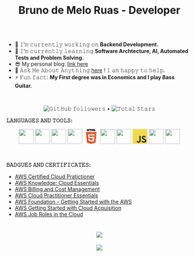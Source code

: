 <h1 align="center">
  Bruno de Melo Ruas - Developer
</h1>

<br/>
<br/>

- 🔭 𝙸’𝚖 𝚌𝚞𝚛𝚛𝚎𝚗𝚝𝚕𝚢 𝚠𝚘𝚛𝚔𝚒𝚗𝚐 𝚘𝚗 **Backend Development.**
- 🌱 𝙸’𝚖 𝚌𝚞𝚛𝚛𝚎𝚗𝚝𝚕𝚢 𝚕𝚎𝚊𝚛𝚗𝚒𝚗𝚐 **Software Archtecture, AI, Automated Tests and Problem Solving.**
- 😎 My personal blog: [link here](https://brunoruas2.github.io/CC_site/)
- 💬 𝙰𝚜𝚔 𝙼𝚎 𝙰𝚋𝚘𝚞𝚝 𝙰𝚗𝚢𝚝𝚑𝚒𝚗𝚐 [here](https://www.twitter.com/bruno_ruas2) ! 𝙸 𝚊𝚖 𝚑𝚊𝚙𝚙𝚢 𝚝𝚘 𝚑𝚎𝚕𝚙.
- ⚡ 𝙵𝚞𝚗 𝚏𝚊𝚌𝚝: **My First degree was in Economics and I play Bass Guitar.**

<br/>

<p align="center">
  <img alt="𝙶𝚒𝚝𝙷𝚞𝚋 𝚏𝚘𝚕𝚕𝚘𝚠𝚎𝚛𝚜" src="https://img.shields.io/github/followers/brunoruas2?label=Followers&style=social"> •
  <img src="https://img.shields.io/github/stars/brunoruas2?label=Stars" alt="𝚃𝚘𝚝𝚊𝚕 𝚂𝚝𝚊𝚛𝚜"> 
</p>
<!-- <p align="center">
  <code>
    <img src="https://img.shields.io/badge/dynamic/json?label=Gitwar%20Profile%20Score&style=for-the-badge&color=ee6f57&logo=github&logoColor=white&query=score&url=http%3A%2F%2Fgitwar-jayant.herokuapp.com%2Fapi%2Fbrunoruas2" alt="𝙶𝚒𝚝𝚑𝚞𝚋 𝙿𝚛𝚘𝚏𝚒𝚕𝚎 𝚂𝚌𝚘𝚛𝚎">
  </code>
</p> -->

**𝙻𝙰𝙽𝙶𝚄𝙰𝙶𝙴𝚂 𝙰𝙽𝙳 𝚃𝙾𝙾𝙻𝚂:**
<p align='center'>
  <code><img height="40" width="40" src="https://cdn.iconscout.com/icon/free/png-256/free-python-logo-icon-download-in-svg-png-gif-file-formats--technology-social-media-vol-5-pack-logos-icons-3030224.png"></code>
  <code><img height="40" width="40" src="https://seeklogo.com/images/C/c-sharp-c-logo-02F17714BA-seeklogo.com.png"></code>
  <code><img height="40" width="40" src="https://seeklogo.com/images/R/r-project-logo-A101B11270-seeklogo.com.png"></code>
  <code><img height="40" width="40" src="https://seeklogo.com/images/D/django-logo-F46C1DD95E-seeklogo.com.png"></code>
  <code><img height="40" width="40" src="https://raw.githubusercontent.com/github/explore/80688e429a7d4ef2fca1e82350fe8e3517d3494d/topics/html/html.png"></code>
  <code><img height="40" width="40" src="https://cdn.iconscout.com/icon/free/png-256/css-131-722685.png"></code>
  <code><img height="40" width="40" src="https://upload.wikimedia.org/wikipedia/commons/thumb/2/27/PHP-logo.svg/1067px-PHP-logo.svg.png?20180502235434"></code>
  <code><img height="40" width="40" src="https://raw.githubusercontent.com/github/explore/80688e429a7d4ef2fca1e82350fe8e3517d3494d/topics/javascript/javascript.png"></code>
  <code><img height="40" width="40" src="https://logospng.org/wp-content/uploads/amazon-web-services.png"></code>  
  <code><img height="40" width="40" src="https://encrypted-tbn0.gstatic.com/images?q=tbn:ANd9GcTvXnqwIYOSrQlWWSjkJENdYg0YMMHUxtDBnZjXOhnUGNwbpPEtpyZIzPfUl_UJH8UbdGQ"></code>  
</p>

<br/>

**𝙱𝙰𝙳𝙶𝚄𝙴𝚂 𝙰𝙽𝙳 𝙲𝙴𝚁𝚃𝙸𝙵𝙸𝙲𝙰𝚃𝙴𝚂:**
 - [AWS Certified Cloud Pratictioner](https://www.credly.com/badges/5e882862-8046-4767-877f-8b1db0e37c67/public_url)
 - [AWS Knowledge: Cloud Essentials](https://www.credly.com/badges/1318ecb4-fd1f-41f9-bc9b-4a47af94aa4c/public_url)
 - [AWS Billing and Cost Management](https://github.com/brunoruas2/brunoruas2/blob/main/certificates/AWS%20Billing%20and%20Cost%20Management.pdf)
 - [AWS Cloud Practitioner Essentials](https://github.com/brunoruas2/brunoruas2/blob/main/certificates/AWS%20Cloud%20Practitioner%20Essentials.pdf)
 - [AWS Foundation - Getting Started with the AWS](https://github.com/brunoruas2/brunoruas2/blob/main/certificates/AWS%20Foundation%20-%20Getting%20Started%20with%20the%20AWS.pdf)
 - [AWS Getting Started with Cloud Acquisition](https://github.com/brunoruas2/brunoruas2/blob/main/certificates/Getting%20Started%20with%20Cloud%20Acquisition.pdf)
 - [AWS Job Roles in the Cloud](https://github.com/brunoruas2/brunoruas2/blob/main/certificates/Job%20Roles%20in%20the%20Cloud.pdf)

#

<p align="center">
  <img alig src="https://github-profile-trophy.vercel.app/?username=brunoruas2&no-bg=true&no-frame=true&theme=juicyfresh" />
</p>

<p align="center">
  <img align="center" src="https://github-readme-streak-stats.herokuapp.com/?user=brunoruas2&theme=dark&hide_border=true"/>
</p>

#


<!--
#

<details open="">
<summary>
  <g-emoji class="g-emoji" alias="chart_with_upwards_trend" fallback-src="https://github.githubassets.com/images/icons/emoji/unicode/1f4c8.png">📈</g-emoji>
  <strong>𝙶𝚒𝚝𝚑𝚞𝚋 𝚂𝚝𝚊𝚝𝚜 : </strong>
</summary>
<br/>

<p align="center">
    <img align="center" src="https://github-readme-stats.vercel.app/api?username=brunoruas2&show_icons=true&hide_border=true&title_color=94b4a4&amp&icon_color=FFFFFF&amp&text_color=FFFFFF&amp&bg_color=000000&count_private=true&include_all_commits=true"/>
</p>
<p align="center">
    <img align="center" height="195px" src="https://github-readme-stats.vercel.app/api/top-langs/?username=brunoruas2&text_color=FFFFFF&bg_color=000000&title_color=94b4a4&langs_count=15&layout=compact&hide_border=true" />
</p>
</details>
<br/>

#

<br>
-->
